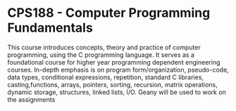 # CPS188 - Computer Programming Fundamentals


This course introduces concepts, theory and practice of computer programming, using the C programming language. It serves as a foundational course for higher year programming dependent engineering courses. In-depth emphasis is on program form/organization, pseudo-code, data types, conditional expressions, repetition, standard C libraries, casting,functions, arrays, pointers, sorting, recursion, matrix operations, dynamic storage, structures, linked lists, I/O. Geany will be used to work on the assignments
